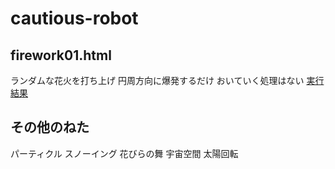 # cautious-robot

## firework01.html
ランダムな花火を打ち上げ
円周方向に爆発するだけ
おいていく処理はない
[実行結果](./firework01.html) 

## その他のねた
パーティクル
スノーイング
花びらの舞
宇宙空間
太陽回転
